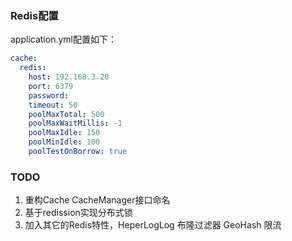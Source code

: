 ### Redis配置
application.yml配置如下：
```yaml
cache:
  redis:
    host: 192.168.3.20
    port: 6379
    password: 
    timeout: 50
    poolMaxTotal: 500
    poolMaxWaitMillis: -1
    poolMaxIdle: 150
    poolMinIdle: 100
    poolTestOnBorrow: true
```

### TODO
1. 重构Cache CacheManager接口命名
2. 基于redission实现分布式锁
3. 加入其它的Redis特性，HeperLogLog 布隆过滤器 GeoHash 限流
